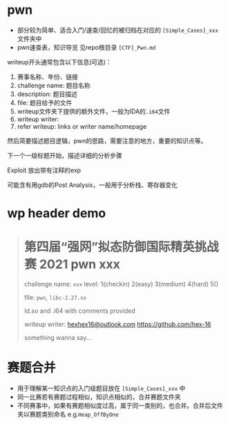 # pwn

- 部分较为简单、适合入门/速查/回忆的被归档在对应的 `[Simple_Cases]_xxx` 文件夹中
- pwn速查表，知识导览 见repo根目录 `[CTF]_Pwn.md`



writeup开头通常包含以下信息(可选)：

1. 赛事名称、年份、链接
2. challenge name: 题目名称
3. description: 题目描述
4. file: 题目给予的文件
5. writeup文件夹下提供的额外文件，一般为IDA的`.i64`文件
6. writeup writer: 
7. refer writeup: links or writer name/homepage

然后简要描述题目逻辑，pwn的思路，需要注意的地方，重要的知识点等。

下一个一级标题开始，描述详细的分析步骤

Exploit 放出带有注释的exp

可能含有用gdb的Post Analysis，一般用于分析栈、寄存器变化



# wp header demo



> # 第四届“强网”拟态防御国际精英挑战赛 2021 pwn **xxx**
>
> challenge name: `xxx`   level: 1(checkin) 2(easy) 3(medium) 4(hard) 5()
>
> file: `pwn`, `libc-2.27.so`
>
> ld.so and .i64 with comments provided
>
> writeup writer: hexhex16@outlook.com    https://github.com/hex-16
>
> something wanna say...



# 赛题合并

- 用于理解某一知识点的入门级题目放在  `[Simple_Cases]_xxx` 中
- 同一比赛若有赛题过程相似，知识点相似的，合并赛题文件夹
- 不同赛事中，如果有赛题相似度过高，属于同一类别的，也合并。合并后文件夹以赛题类别命名 e.g.`Heap_OffByOne`

